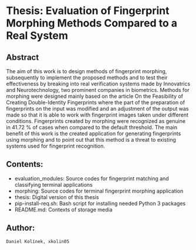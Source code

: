# Thesis: Evaluation of Fingerprint Morphing Methods Compared to a Real System

## Abstract
The aim of this work is to design methods of fingerprint morphing, subsequently to implement the proposed methods and to test their effectiveness by breaking into real verification systems made by Innovatrics and Neurotechnology, two prominent companies in biometrics. Methods for morphing were designed mainly based on the article On the Feasibility of Creating Double-Identity Fingerprints where the part of the preparation of fingerprints on the input was modified and an adjustment of the output was made so that it is able to work with fingerprint images taken under different conditions. Fingerprints created by morphing were recognized as genuine in 41.72 % of cases when compared to the default threshold. The main benefit of this work is the created application for generating fingerprints using morphing and to point out that this method is a threat to existing systems used for fingerprint recognition.


## Contents:
- evaluation_modules: Source codes for fingerprint matching and classifying terminal applications
- morphing: Source codes for terminal fingerprint morphing application
- thesis: Digital version of this thesis
- pip-install-req.sh: Bash script for installing needed Python 3 packages
- README.md: Contexts of storage media

## Author: 
    Daniel Kolínek, xkolin05
